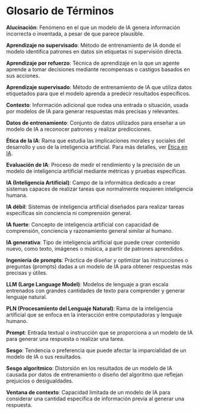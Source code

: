 # Glosario de Términos

**Alucinación**: Fenómeno en el que un modelo de IA genera información incorrecta o inventada, a pesar de que parece plausible.

**Aprendizaje no supervisado**: Método de entrenamiento de IA donde el modelo identifica patrones en datos sin etiquetas ni supervisión directa.

**Aprendizaje por refuerzo**: Técnica de aprendizaje en la que un agente aprende a tomar decisiones mediante recompensas o castigos basados en sus acciones.

**Aprendizaje supervisado**: Método de entrenamiento de IA que utiliza datos etiquetados para que el modelo aprenda a predecir resultados específicos.

**Contexto**: Información adicional que rodea una entrada o situación, usada por modelos de IA para generar respuestas más precisas y relevantes.

**Datos de entrenamiento**: Conjunto de datos utilizados para enseñar a un modelo de IA a reconocer patrones y realizar predicciones.

**Ética de la IA**: Rama que estudia las implicaciones morales y sociales del desarrollo y uso de la inteligencia artificial. Para más detalles, ver [Ética en IA](../../Fundamentos/Ética-en-IA.md).

**Evaluación de IA**: Proceso de medir el rendimiento y la precisión de un modelo de inteligencia artificial mediante métricas y pruebas específicas.

**IA (Inteligencia Artificial)**: Campo de la informática dedicado a crear sistemas capaces de realizar tareas que normalmente requieren inteligencia humana.

**IA débil**: Sistemas de inteligencia artificial diseñados para realizar tareas específicas sin conciencia ni comprensión general.

**IA fuerte**: Concepto de inteligencia artificial con capacidad de comprensión, conciencia y razonamiento general similar al humano.

**IA generativa**: Tipo de inteligencia artificial que puede crear contenido nuevo, como texto, imágenes o música, a partir de patrones aprendidos.

**Ingeniería de prompts**: Práctica de diseñar y optimizar las instrucciones o preguntas (prompts) dadas a un modelo de IA para obtener respuestas más precisas y útiles.

**LLM (Large Language Model)**: Modelos de lenguaje a gran escala entrenados con grandes cantidades de texto para comprender y generar lenguaje natural.

**PLN (Procesamiento del Lenguaje Natural)**: Rama de la inteligencia artificial que se enfoca en la interacción entre computadoras y lenguaje humano.

**Prompt**: Entrada textual o instrucción que se proporciona a un modelo de IA para generar una respuesta o realizar una tarea.

**Sesgo**: Tendencia o preferencia que puede afectar la imparcialidad de un modelo de IA o sus resultados.

**Sesgo algorítmico**: Distorsión en los resultados de un modelo de IA causada por datos de entrenamiento o diseño del algoritmo que reflejan prejuicios o desigualdades.

**Ventana de contexto**: Capacidad limitada de un modelo de IA para considerar una cantidad específica de información previa al generar una respuesta.
